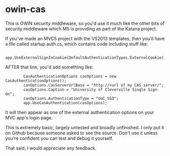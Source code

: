 owin-cas
========

This is OWIN security middleware, so you'd use it much like the other bits of security middleware which MS is providing as part of the Katana project.

If  you've made an MVC5 project with the VS2013 templates, then you'll have a file called startup.auth.cs, which contains code including stuff like:

            app.UseExternalSignInCookie(DefaultAuthenticationTypes.ExternalCookie);

AFTER that line, you'd add something like:

            CasAuthenticationOptions casOptions = new CasAuthenticationOptions();
            casOptions.CasServerUrlBase = "http://<url of my CAS server/";
            casOptions.Caption = "University of Cleverville Single Sign-On";
            casOptions.AuthenticationType = "UoC_SSO";
            app.UseCasAuthentication(casOptions);
            
It will then appear as one of the external authentication options on your MVC app's login page.

This is extremely basic, largely untested and broadly unfinished.  I only put it on Github because someone asked to see the source.  Don't use it unless you're confident you can test and debug it yourself.

That said, I would appreciate any feedback.



